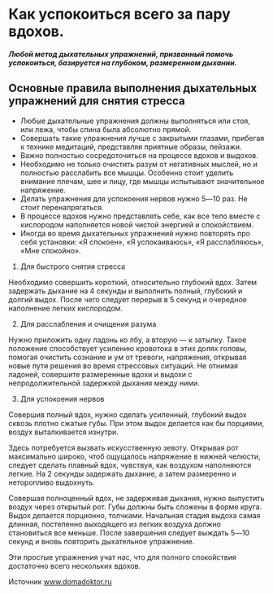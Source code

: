 # Как успокоиться всего за пару вдохов.
_**Любой метод дыхательных упражнений, призванный помочь успокоиться, базируется на глубоком, размеренном дыхании.**_

## Основные правила выполнения дыхательных упражнений для снятия стресса

- Любые дыхательные упражнения должны выполняться или стоя, или лежа, чтобы спина была абсолютно прямой.
- Совершать такие упражнения лучше с закрытыми глазами, прибегая к технике медитаций, представляя приятные образы, пейзажи.
- Важно полностью сосредоточиться на процессе вдохов и выдохов.
- Необходимо не только очистить разум от негативных мыслей, но и полностью расслабить все мышцы. Особенно стоит уделить внимание плечам, шее и лицу, где мышцы испытывают значительное напряжение.
- Делать упражнения для успокоения нервов нужно 5―10 раз. Не стоит перенапрягаться.
- В процессе вдохов нужно представлять себе, как все тело вместе с кислородом наполняется новой чистой энергией и спокойствием.
- Иногда во время дыхательных упражнений нужно повторять про себя установки: «Я спокоен», «Я успокаиваюсь», «Я расслабляюсь», «Мне спокойно».

1. Для быстрого снятия стресса

  Необходимо совершить короткий, относительно глубокий вдох. Затем задержать дыхание на 4 секунды и выполнить полный, глубокий и долгий выдох. После чего следует перерыв в 5 секунд и очередное наполнение легких кислородом.

2. Для расслабления и очищения разума

  Нужно приложить одну ладонь ко лбу, а вторую ― к затылку. Такое положение способствует усилению кровотока в этих долях головы, помогая очистить сознание и ум от тревоги, напряжения, открывая новые пути решения во время стрессовых ситуаций. Не отнимая ладоней, совершите размеренные вдохи и выдохи с непродолжительной задержкой дыхания между ними.

3. Для успокоения нервов

  Совершив полный вдох, нужно сделать усиленный, глубокий выдох сквозь плотно сжатые губы. При этом выдох делается как бы порциями, воздух выталкивается изнутри.

  Здесь потребуется вызвать искусственную зевоту. Открывая рот максимально широко, чтоб ощущалось напряжение в нижней челюсти, следует сделать плавный вдох, чувствуя, как воздухом наполняются легкие. На 2 секунды задержать дыхание, а затем размеренно и неторопливо выдохнуть.

  Совершая полноценный вдох, не задерживая дыхания, нужно выпустить воздух через открытый рот. Губы должны быть сложены в форме круга. Выдох делается порционно, толчками. Начальная стадия выдоха самая длинная, постепенно выходящего из легких воздуха должно становиться все меньше. После завершения следует выждать 5―10 секунд и вновь повторить дыхательное упражнение.

Эти простые упражнения учат нас, что для полного спокойствия достаточно всего нескольких вдохов.

Источник www.domadoktor.ru
